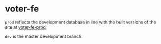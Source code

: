 # voter-fe

`prod` reflects the development database in line with the built versions of the site at [voter-fe-prod](https://github.com/connorgannaway/voter-fe-prod)

`dev` is the master development branch.
